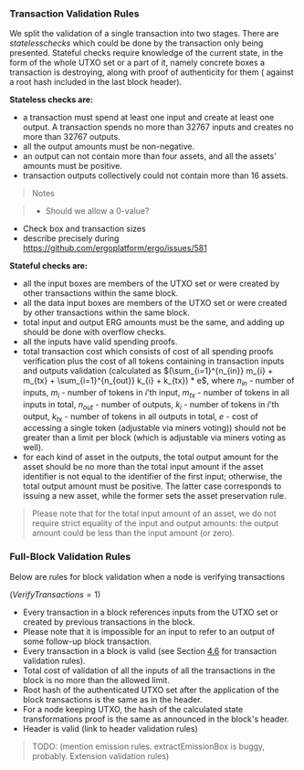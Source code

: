 

### Transaction Validation Rules 


We split the validation of a single transaction into two stages. There are $stateless checks$ which could be done by the transaction only being presented. Stateful checks require knowledge of the current state, in the form of the whole UTXO set or a part of it, namely concrete boxes a transaction is destroying, along with proof of authenticity for them ( against a root hash included in the last block header).

**Stateless checks are:**

-   a transaction must spend at least one input and create at least one output. A transaction spends no more than $32767$ inputs and creates no more than $32767$ outputs.
-   all the output amounts must be non-negative.
-   an output can not contain more than four assets, and all the assets' amounts must be positive.
-   transaction outputs collectively could not contain more than 16 assets.

> Notes

>- Should we allow a 0-value?
- Check box and transaction sizes
- describe precisely during https://github.com/ergoplatform/ergo/issues/581


**Stateful checks are:**

-   all the input boxes are members of the UTXO set or were created by other transactions within the same block. 
-   all the data input boxes are members of the UTXO set or were created by other transactions within the same block. 
-   total input and output ERG amounts must be the same, and adding up should be done with overflow checks.
-   all the inputs have valid spending proofs.
-   total transaction cost which consists of cost of all spending proofs verification plus the cost of all tokens containing in transaction inputs and outputs validation (calculated as $(\sum_{i=1}^{n_{in}} m_{i} + m_{tx} + \sum_{i=1}^{n_{out}} k_{i} + k_{tx}) * e$, where $n_{in}$ - number of inputs, $m_{i}$ - number of tokens in $i$'th input, $m_{tx}$ - number of tokens in all inputs in total, $n_{out}$ - number of outputs, $k_{i}$ - number of tokens in $i$'th output, $k_{tx}$ - number of tokens in all outputs in total, $e$ - cost of accessing a single token (adjustable via miners voting)) should not be greater than a limit per block (which is adjustable via miners voting as well).
-   for each kind of asset in the outputs, the total output amount for the asset should be no more than the total input amount if the asset identifier is not equal to the identifier of the first input; otherwise, the total output amount must be positive. The latter case corresponds to issuing a new asset, while the former sets the asset preservation rule. 

> Please note that for the total input amount of an asset, we do not require strict equality of the input and output amounts: the output amount could be less than the input amount (or zero).


### Full-Block Validation Rules

Below are rules for block validation when a node is verifying transactions

($VerifyTransactions = 1$)

-   Every transaction in a block references inputs from the UTXO set or created by previous transactions in the block. 
-   Please note that it is impossible for an input to refer to an output of some follow-up block transaction.
-   Every transaction in a block is valid (see Section [4.6](#transaction-validation-rules) for transaction validation rules).
-   Total cost of validation of all the inputs of all the transactions in the block is no more than the allowed limit.
-   Root hash of the authenticated UTXO set after the application of the block transactions is the same as in the header.
-   For a node keeping UTXO, the hash of the calculated state transformations proof is the same as announced in the block's header.
-   Header is valid  (link to header validation rules)

> TODO: (mention emission rules. extractEmissionBox is buggy, probably. Extension validation rules)
